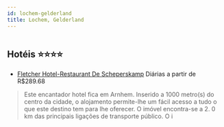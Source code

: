 ```yaml
---
id: lochem-gelderland
title: Lochem, Gelderland
---
```


<center><img src="https://photos.hotelbeds.com/giata/59/591673/591673a_hb_a_001.jpg" alt="" /></center>


## Hotéis ⭐️⭐️⭐️⭐️

-    [Fletcher Hotel-Restaurant De Scheperskamp](https://www.hurb.com/aud/https://www.hurb.com/hoteis/lochem/fletcher-hotel-restaurant-de-scheperskamp-JNP-JP373882?cmp=18055) Diárias a partir de R$289.68
   > Este encantador hotel fica em Arnhem. Inserido a 1000 metro(s) do centro da cidade, o alojamento permite-lhe um fácil acesso a tudo o que este destino tem para lhe oferecer. O imóvel encontra-se a 2. 0 km das principais ligações de transporte público. O i
